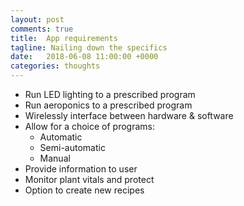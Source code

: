 ```yaml
---
layout: post
comments: true
title:  App requirements
tagline: Nailing down the specifics
date:   2018-06-08 11:00:00 +0000
categories: thoughts
---
```

* Run LED lighting to a prescribed program
* Run aeroponics to a prescribed program
* Wirelessly interface between hardware & software
* Allow for a choice of programs:
  * Automatic
  * Semi-automatic
  * Manual
* Provide information to user
* Monitor plant vitals and protect
* Option to create new recipes
